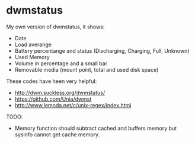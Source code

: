 dwmstatus
=========

My own version of dwmstatus, it shows:

* Date
* Load averange
* Battery percentange and status (Discharging, Charging, Full, Unknown)
* Used Memory
* Volume in percentage and a small bar
* Removable media (mount point, total and used disk space)

These codes have heen very helpful:

* http://dwm.suckless.org/dwmstatus/
* https://github.com/Unia/dwmst
* http://www.lemoda.net/c/unix-regex/index.html

TODO:

* Memory function should subtract cached and buffers memory but sysinfo cannot get cache memory.
